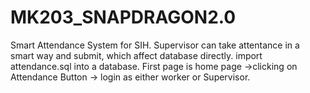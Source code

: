 # MK203_SNAPDRAGON2.0
Smart Attendance System for SIH. 
Supervisor can take attentance in a smart way and submit, which affect database directly.
import attendance.sql into a database.
First page is home page ->clicking on Attendance Button -> login as either worker or Supervisor.
